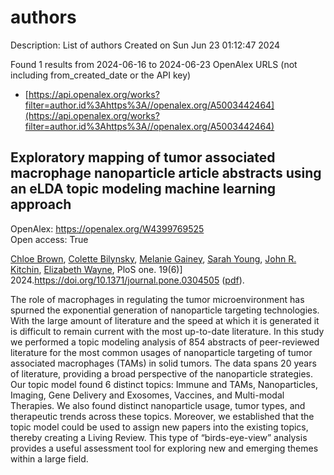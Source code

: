 # authors
Description: List of authors
Created on Sun Jun 23 01:12:47 2024

Found 1 results from 2024-06-16 to 2024-06-23
OpenAlex URLS (not including from_created_date or the API key)
- [https://api.openalex.org/works?filter=author.id%3Ahttps%3A//openalex.org/A5003442464](https://api.openalex.org/works?filter=author.id%3Ahttps%3A//openalex.org/A5003442464)

## Exploratory mapping of tumor associated macrophage nanoparticle article abstracts using an eLDA topic modeling machine learning approach   

OpenAlex: https://openalex.org/W4399769525    
Open access: True
    
[Chloe Brown](https://openalex.org/A5091373951), [Colette Bilynsky](https://openalex.org/A5088916982), [Melanie Gainey](https://openalex.org/A5075051633), [Sarah Young](https://openalex.org/A5077592017), [John R. Kitchin](https://openalex.org/A5003442464), [Elizabeth Wayne](https://openalex.org/A5074066993), PloS one. 19(6)] 2024.https://doi.org/10.1371/journal.pone.0304505 ([pdf](https://journals.plos.org/plosone/article/file?id=10.1371/journal.pone.0304505&type=printable)).
    
The role of macrophages in regulating the tumor microenvironment has spurned the exponential generation of nanoparticle targeting technologies. With the large amount of literature and the speed at which it is generated it is difficult to remain current with the most up-to-date literature. In this study we performed a topic modeling analysis of 854 abstracts of peer-reviewed literature for the most common usages of nanoparticle targeting of tumor associated macrophages (TAMs) in solid tumors. The data spans 20 years of literature, providing a broad perspective of the nanoparticle strategies. Our topic model found 6 distinct topics: Immune and TAMs, Nanoparticles, Imaging, Gene Delivery and Exosomes, Vaccines, and Multi-modal Therapies. We also found distinct nanoparticle usage, tumor types, and therapeutic trends across these topics. Moreover, we established that the topic model could be used to assign new papers into the existing topics, thereby creating a Living Review. This type of “birds-eye-view” analysis provides a useful assessment tool for exploring new and emerging themes within a large field.    

    
